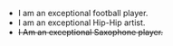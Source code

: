 * I am an exceptional football player.
* I am an exceptional Hip-Hip artist.
* ~~I Am an exceptional Saxophone player.~~
